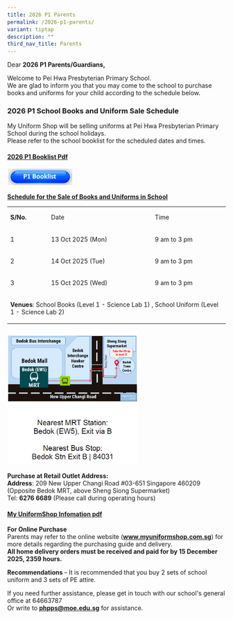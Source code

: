 ```yaml
---
title: 2026 P1 Parents
permalink: /2026-p1-parents/
variant: tiptap
description: ""
third_nav_title: Parents
---
```

<p></p>
<p>Dear <strong>2026 P1 Parents/Guardians,</strong>
</p>
<p>Welcome to Pei Hwa Presbyterian Primary School.
<br>We are glad to inform you that you may come to the school to purchase
books and uniforms for your child according to the schedule below.</p>
<h3>2026 P1 School Books and Uniform Sale Schedule</h3>
<p>My Uniform Shop will be selling uniforms at Pei Hwa Presbyterian Primary
School during the school holidays.
<br>Please refer to the school booklist for the scheduled dates and times.</p>
<h4><strong><a href="/files/Booklist/2026/P1_Booklist.pdf" rel="noopener nofollow" target="_blank">2026 P1 Booklist Pdf</a></strong></h4><a class="isomer-image-wrapper" href="https://www.peihwapresbyterianpri.moe.edu.sg/files/Booklist/2026/P1_Booklist.pdf"><img style="width: 30%;" height="auto" width="100%" alt="" src="/images/Buttons/p1 booklist.JPG"></a>
<p><strong><u>Schedule for the Sale of Books and Uniforms in School</u>&nbsp;</strong>
</p>
<table style="minWidth: 75px">
<colgroup>
<col>
<col>
<col>
</colgroup>
<tbody>
<tr>
<td rowspan="1" colspan="1">
<p><strong>S/No.</strong>
</p>
</td>
<td rowspan="1" colspan="1">
<p>Date</p>
</td>
<td rowspan="1" colspan="1">
<p>Time</p>
</td>
</tr>
<tr>
<td rowspan="1" colspan="1">
<p>1</p>
</td>
<td rowspan="1" colspan="1">
<p>13 Oct 2025 (Mon)</p>
</td>
<td rowspan="1" colspan="1">
<p>9 am to 3 pm</p>
</td>
</tr>
<tr>
<td rowspan="1" colspan="1">
<p>2</p>
</td>
<td rowspan="1" colspan="1">
<p>14 Oct 2025 (Tue)</p>
</td>
<td rowspan="1" colspan="1">
<p>9 am to 3 pm</p>
</td>
</tr>
<tr>
<td rowspan="1" colspan="1">
<p>3</p>
</td>
<td rowspan="1" colspan="1">
<p>15 Oct 2025 (Wed)</p>
</td>
<td rowspan="1" colspan="1">
<p>9 am to 3 pm</p>
</td>
</tr>
<tr>
<td rowspan="1" colspan="3">
<p><strong>Venues</strong>: School Books (Level 1 - Science Lab 1) , School
Uniform (Level 1 - Science Lab 2)</p>
</td>
</tr>
</tbody>
</table><a class="isomer-image-wrapper" href="https://www.peihwapresbyterianpri.moe.edu.sg/files/School%20Uniform/2026/My_Uniform_Shop__ASIA__Pte_Ltd___Pei_Hwa_Presbyterian_Primary_School_2025_Letter_to_Parents.pdf"><img style="width: 60%;" height="auto" width="100%" alt="You may click here to find more info" src="/images/Picture Cover/uniform_shop_location.png"></a>
<p><strong>Purchase at Retail Outlet Address:</strong>
<br><strong>Address</strong>: 209 New Upper Changi Road #03-651 Singapore
460209
<br>(Opposite Bedok MRT, above Sheng Siong Supermarket)
<br>Tel: <strong>6276 6689</strong> (Please call during operating hours)</p>
<h4><strong><a href="/files/School Uniform/2026/My_Uniform_Shop__ASIA__Pte_Ltd___Pei_Hwa_Presbyterian_Primary_School_2025_Letter_to_Parents.pdf" rel="noopener nofollow" target="_blank">My UniformShop Infomation pdf</a></strong></h4>
<p></p>
<p><strong>For Online Purchase</strong>
<br>Parents may refer to the online website (<strong><a href="http://www.myuniformshop.com.sg" rel="noopener noreferrer nofollow" target="_blank">www.myuniformshop.com.sg</a></strong>)
for more details regarding the purchasing guide and delivery.
<br><strong>All home delivery orders must be received and paid for by 15 December 2025, 2359 hours.</strong>
</p>
<p><strong>Recommendations </strong>– It is recommended that you buy 2 sets
of school uniform and 3 sets of PE attire.</p>
<p>If you need further assistance, please get in touch with our school's
general office at 64663787
<br>Or write to <strong><a href="mailto:phpps@moe.edu.sg" rel="noopener noreferrer nofollow" target="_blank">phpps@moe.edu.sg</a></strong> for
assistance.</p>